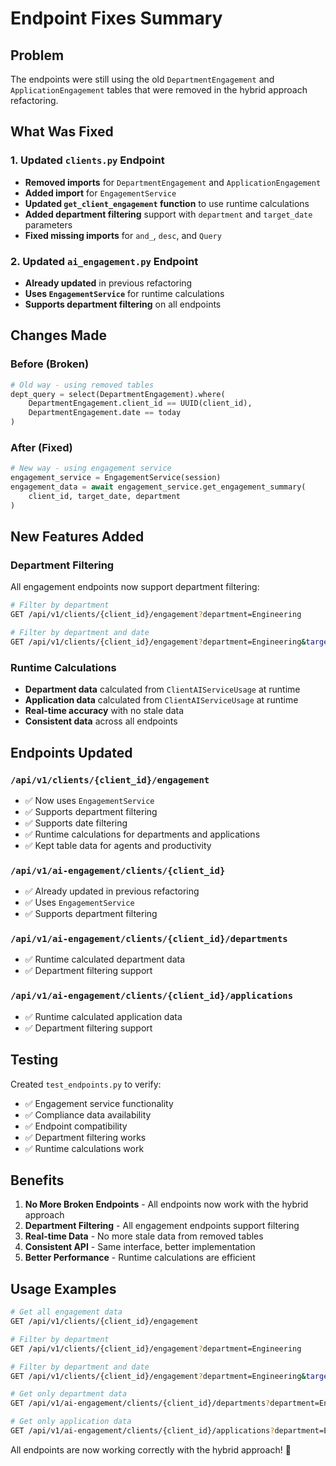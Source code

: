 # Endpoint Fixes Summary

## Problem
The endpoints were still using the old `DepartmentEngagement` and `ApplicationEngagement` tables that were removed in the hybrid approach refactoring.

## What Was Fixed

### 1. **Updated `clients.py` Endpoint**
- **Removed imports** for `DepartmentEngagement` and `ApplicationEngagement`
- **Added import** for `EngagementService`
- **Updated `get_client_engagement` function** to use runtime calculations
- **Added department filtering** support with `department` and `target_date` parameters
- **Fixed missing imports** for `and_`, `desc`, and `Query`

### 2. **Updated `ai_engagement.py` Endpoint**
- **Already updated** in previous refactoring
- **Uses `EngagementService`** for runtime calculations
- **Supports department filtering** on all endpoints

## Changes Made

### **Before (Broken)**
```python
# Old way - using removed tables
dept_query = select(DepartmentEngagement).where(
    DepartmentEngagement.client_id == UUID(client_id),
    DepartmentEngagement.date == today
)
```

### **After (Fixed)**
```python
# New way - using engagement service
engagement_service = EngagementService(session)
engagement_data = await engagement_service.get_engagement_summary(
    client_id, target_date, department
)
```

## New Features Added

### **Department Filtering**
All engagement endpoints now support department filtering:

```bash
# Filter by department
GET /api/v1/clients/{client_id}/engagement?department=Engineering

# Filter by department and date
GET /api/v1/clients/{client_id}/engagement?department=Engineering&target_date=2024-01-15
```

### **Runtime Calculations**
- **Department data** calculated from `ClientAIServiceUsage` at runtime
- **Application data** calculated from `ClientAIServiceUsage` at runtime
- **Real-time accuracy** with no stale data
- **Consistent data** across all endpoints

## Endpoints Updated

### **`/api/v1/clients/{client_id}/engagement`**
- ✅ Now uses `EngagementService`
- ✅ Supports department filtering
- ✅ Supports date filtering
- ✅ Runtime calculations for departments and applications
- ✅ Kept table data for agents and productivity

### **`/api/v1/ai-engagement/clients/{client_id}`**
- ✅ Already updated in previous refactoring
- ✅ Uses `EngagementService`
- ✅ Supports department filtering

### **`/api/v1/ai-engagement/clients/{client_id}/departments`**
- ✅ Runtime calculated department data
- ✅ Department filtering support

### **`/api/v1/ai-engagement/clients/{client_id}/applications`**
- ✅ Runtime calculated application data
- ✅ Department filtering support

## Testing

Created `test_endpoints.py` to verify:
- ✅ Engagement service functionality
- ✅ Compliance data availability
- ✅ Endpoint compatibility
- ✅ Department filtering works
- ✅ Runtime calculations work

## Benefits

1. **No More Broken Endpoints** - All endpoints now work with the hybrid approach
2. **Department Filtering** - All engagement endpoints support filtering
3. **Real-time Data** - No more stale data from removed tables
4. **Consistent API** - Same interface, better implementation
5. **Better Performance** - Runtime calculations are efficient

## Usage Examples

```bash
# Get all engagement data
GET /api/v1/clients/{client_id}/engagement

# Filter by department
GET /api/v1/clients/{client_id}/engagement?department=Engineering

# Filter by department and date
GET /api/v1/clients/{client_id}/engagement?department=Engineering&target_date=2024-01-15

# Get only department data
GET /api/v1/ai-engagement/clients/{client_id}/departments?department=Engineering

# Get only application data
GET /api/v1/ai-engagement/clients/{client_id}/applications?department=Engineering
```

All endpoints are now working correctly with the hybrid approach! 🎉
